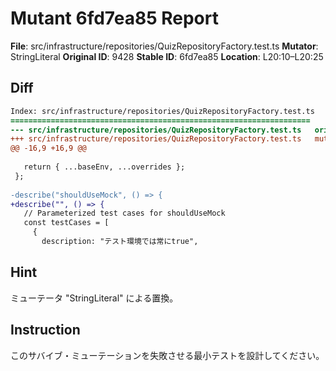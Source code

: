 # Mutant 6fd7ea85 Report

**File**: src/infrastructure/repositories/QuizRepositoryFactory.test.ts
**Mutator**: StringLiteral
**Original ID**: 9428
**Stable ID**: 6fd7ea85
**Location**: L20:10–L20:25

## Diff

```diff
Index: src/infrastructure/repositories/QuizRepositoryFactory.test.ts
===================================================================
--- src/infrastructure/repositories/QuizRepositoryFactory.test.ts	original
+++ src/infrastructure/repositories/QuizRepositoryFactory.test.ts	mutated #9428
@@ -16,9 +16,9 @@
 
   return { ...baseEnv, ...overrides };
 };
 
-describe("shouldUseMock", () => {
+describe("", () => {
   // Parameterized test cases for shouldUseMock
   const testCases = [
     {
       description: "テスト環境では常にtrue",
```

## Hint

ミューテータ "StringLiteral" による置換。

## Instruction

このサバイブ・ミューテーションを失敗させる最小テストを設計してください。

